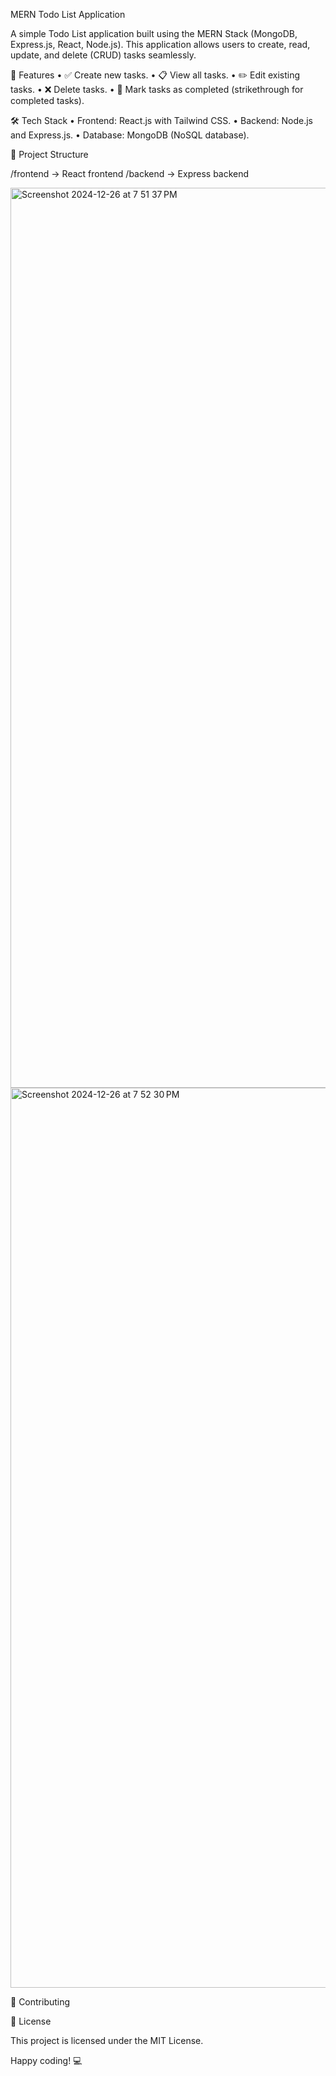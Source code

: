 MERN Todo List Application

A simple Todo List application built using the MERN Stack (MongoDB, Express.js, React, Node.js). This application allows users to create, read, update, and delete (CRUD) tasks seamlessly.

🚀 Features
	•	✅ Create new tasks.
	•	📋 View all tasks.
	•	✏️ Edit existing tasks.
	•	❌ Delete tasks.
	•	📌 Mark tasks as completed (strikethrough for completed tasks).

🛠️ Tech Stack
	•	Frontend: React.js with Tailwind CSS.
	•	Backend: Node.js and Express.js.
	•	Database: MongoDB (NoSQL database).

📂 Project Structure

/frontend      -> React frontend
/backend       -> Express backend

<img width="1440" alt="Screenshot 2024-12-26 at 7 51 37 PM" src="https://github.com/user-attachments/assets/3c950db7-09ee-4e3b-a246-47cec820435e" />
<img width="1440" alt="Screenshot 2024-12-26 at 7 52 30 PM" src="https://github.com/user-attachments/assets/30b18a27-4533-4ed9-a87a-52489da2b571" />


🤝 Contributing


📄 License

This project is licensed under the MIT License.

Happy coding! 💻
